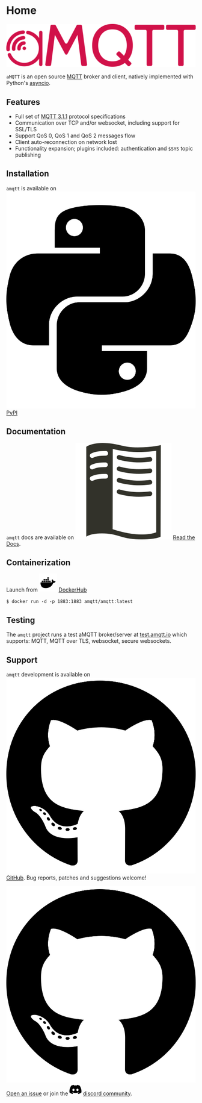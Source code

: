 # Home

![assets/amqtt.svg](assets/amqtt.svg)

`aMQTT` is an open source [MQTT](http://www.mqtt.org) broker and client, natively implemented with Python's [asyncio](https://docs.python.org/3/library/asyncio.html).

## Features

- Full set of [MQTT 3.1.1](http://docs.oasis-open.org/mqtt/mqtt/v3.1.1/os/mqtt-v3.1.1-os.html) protocol specifications
- Communication over TCP and/or websocket, including support for SSL/TLS
- Support QoS 0, QoS 1 and QoS 2 messages flow
- Client auto-reconnection on network lost
- Functionality expansion; plugins included: authentication and `$SYS` topic publishing

## Installation

`amqtt` is available on ![pypi](assets/python.svg) [PyPI](https://pypi.python.org/pypi/amqtt)

## Documentation

`amqtt` docs are available on ![readthedocs](assets/readthedocs.svg) [Read the Docs](http://amqtt.readthedocs.org/).

## Containerization

Launch from ![dockerhub](assets/docker.svg) [DockerHub](https://hub.docker.com/repositories/amqtt)

```shell
$ docker run -d -p 1883:1883 amqtt/amqtt:latest
```

## Testing

The `amqtt` project runs a test aMQTT broker/server at [test.amqtt.io](https://test.amqtt.io) which supports: MQTT, MQTT over TLS, websocket, secure websockets.


## Support

`amqtt` development is available on ![github](assets/github.svg) [GitHub](https://github.com/Yakifo/amqtt). Bug reports, patches and suggestions welcome!

![github](assets/github.svg) [Open an issue](https://github.com/Yakifo/amqtt/issues/new) or join the ![discord](assets/discord.svg) [discord community](https://discord.gg/S3sP6dDaF3).


